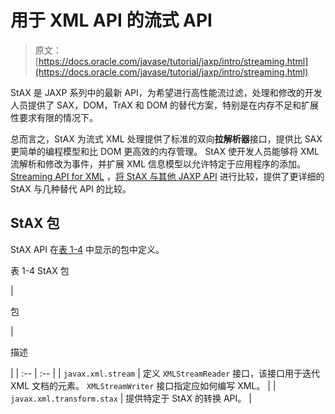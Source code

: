 # 用于 XML API 的流式 API

> 原文： [https://docs.oracle.com/javase/tutorial/jaxp/intro/streaming.html](https://docs.oracle.com/javase/tutorial/jaxp/intro/streaming.html)

StAX 是 JAXP 系列中的最新 API，为希望进行高性能流过滤，处理和修改的开发人员提供了 SAX，DOM，TrAX 和 DOM 的替代方案，特别是在内存不足和扩展性要求有限的情况下。

总而言之，StAX 为流式 XML 处理提供了标准的双向**拉解析器**接口，提供比 SAX 更简单的编程模型和比 DOM 更高效的内存管理。 StAX 使开发人员能够将 XML 流解析和修改为事件，并扩展 XML 信息模型以允许特定于应用程序的添加。 [Streaming API for XML](../stax/index.html) ，[将 StAX 与其他 JAXP API](../stax/why.html#bnbea) 进行比较，提供了更详细的 StAX 与几种替代 API 的比较。

## StAX 包

StAX API 在[表 1-4](#gfoor) 中显示的包中定义。

表 1-4 StAX 包


 

| 

包

 | 

描述

 |
| :-- | :-- |
| `javax.xml.stream` | 定义 `XMLStreamReader` 接口，该接口用于迭代 XML 文档的元素。 `XMLStreamWriter` 接口指定应如何编写 XML。 |
| `javax.xml.transform.stax` | 提供特定于 StAX 的转换 API。 |